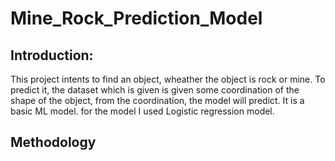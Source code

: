 # Mine_Rock_Prediction_Model

<h2>Introduction: </h2>
This project intents to find an object, wheather the object is rock or mine. To predict it, the dataset which is given is given some coordination of the shape of the object, from the coordination, the model will predict. It is a basic ML model. for the model I used Logistic regression model.

<h2>Methodology</h2>
